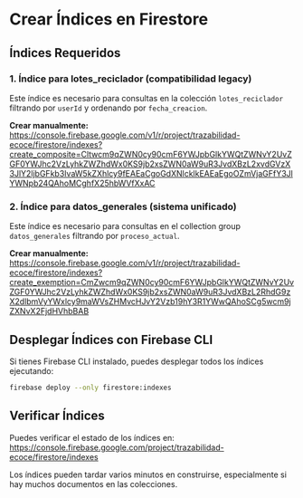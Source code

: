 # Crear Índices en Firestore

## Índices Requeridos

### 1. Índice para lotes_reciclador (compatibilidad legacy)
Este índice es necesario para consultas en la colección `lotes_reciclador` filtrando por `userId` y ordenando por `fecha_creacion`.

**Crear manualmente:**
https://console.firebase.google.com/v1/r/project/trazabilidad-ecoce/firestore/indexes?create_composite=Cltwcm9qZWN0cy90cmF6YWJpbGlkYWQtZWNvY2UvZGF0YWJhc2VzLyhkZWZhdWx0KS9jb2xsZWN0aW9uR3JvdXBzL2xvdGVzX3JlY2ljbGFkb3IvaW5kZXhlcy9fEAEaCgoGdXNlcklkEAEaEgoOZmVjaGFfY3JlYWNpb24QAhoMCghfX25hbWVfXxAC

### 2. Índice para datos_generales (sistema unificado)
Este índice es necesario para consultas en el collection group `datos_generales` filtrando por `proceso_actual`.

**Crear manualmente:**
https://console.firebase.google.com/v1/r/project/trazabilidad-ecoce/firestore/indexes?create_exemption=CmZwcm9qZWN0cy90cmF6YWJpbGlkYWQtZWNvY2UvZGF0YWJhc2VzLyhkZWZhdWx0KS9jb2xsZWN0aW9uR3JvdXBzL2RhdG9zX2dlbmVyYWxlcy9maWVsZHMvcHJvY2Vzb19hY3R1YWwQAhoSCg5wcm9jZXNvX2FjdHVhbBAB

## Desplegar Índices con Firebase CLI

Si tienes Firebase CLI instalado, puedes desplegar todos los índices ejecutando:

```bash
firebase deploy --only firestore:indexes
```

## Verificar Índices

Puedes verificar el estado de los índices en:
https://console.firebase.google.com/project/trazabilidad-ecoce/firestore/indexes

Los índices pueden tardar varios minutos en construirse, especialmente si hay muchos documentos en las colecciones.